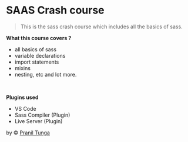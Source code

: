 # SAAS Crash course

> This is the sass crash course which includes all the basics of sass.
 
 **What this course covers ?**

 - all basics of sass
 - variable declarations
 - import statements
 - mixins
 - nesting, etc and lot more.
 <br>

 **Plugins used**
 - VS Code
 - Sass Compiler (Plugin)
 - Live Server (Plugin)

 by &copy; <a href="https://pranilism.github.io/">Pranil Tunga</a>
 
